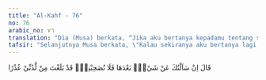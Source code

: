 ```yaml
---
title: "Al-Kahf - 76"
no: 76
arabic_no: ٧٦
translation: "Dia (Musa) berkata, “Jika aku bertanya kepadamu tentang sesuatu setelah ini, maka jangan lagi engkau memperbolehkan aku menyertaimu, sesungguhnya engkau sudah cukup (bersabar) menerima alasan dariku.”"
tafsir: "Selanjutnya Musa berkata, \"Kalau sekiranya aku bertanya lagi kepadamu tentang suatu perbuatanmu yang aneh-aneh itu yang telah aku saksikan, karena aku ingin mengetahui hikmahnya bukan untuk sekedar bertanya saja. Maka jika aku bertanya sekali lagi sesudah kali ini, maka janganlah kamu mengizinkan aku menyertaimu lagi, karena kamu sudah cukup memberikan maaf kepadaku.\" Inilah kata-kata Musa yang penuh dengan penyesalan atas perbuatannya yang terpaksa dia akui dan insafi.\n\nDiriwayatkan dalam suatu hadis yang sahih bahwa Nabi Muhammad saw bersabda tentang keadaan Nabi Musa itu sebagai berikut: \n\nSemoga Allah memberi rahmat kepada kita dan kepada Musa. Seandainya beliau sabar pada sahabatnya (Khidir), tentu beliau banyak menyaksikan keajaiban tentang ilmu hakikat, tetapi karena beliau merasa malu untuk menghadapi celaan lagi dari sahabatnya (Khidir), maka beliau berkata, \"Kalau aku bertanya lagi kepadamu tentang sesuatu sesudah ini, maka janganlah kamu menemani aku. Sesungguhnya kamu sudah cukup memberi maaf kepadaku.\" (Riwayat Muslim dari Ubay bin Ka'ab)"
---
```


قَالَ اِنْ سَاَلْتُكَ عَنْ شَيْءٍۢ بَعْدَهَا فَلَا تُصٰحِبْنِيْۚ قَدْ بَلَغْتَ مِنْ لَّدُنِّيْ عُذْرًا 

